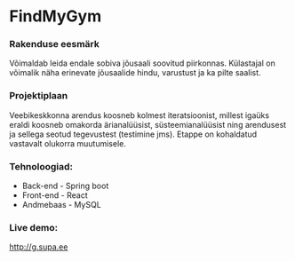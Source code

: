# FindMyGym
### Rakenduse eesmärk
Võimaldab leida endale sobiva jõusaali soovitud piirkonnas. Külastajal on võimalik näha erinevate jõusaalide hindu, varustust ja ka pilte saalist.
### Projektiplaan
Veebikeskkonna arendus koosneb kolmest iteratsioonist, millest igaüks eraldi koosneb omakorda ärianalüüsist, süsteemianalüüsist ning arendusest ja sellega seotud tegevustest (testimine jms). Etappe on kohaldatud vastavalt olukorra muutumisele.
### Tehnoloogiad: 
- Back-end - Spring boot
- Front-end -  React
- Andmebaas -  MySQL
### Live demo:
http://g.supa.ee
